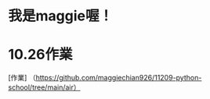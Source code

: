 # 我是maggie喔！


# 10.26作業
[作業] （https://github.com/maggiechian926/11209-python-school/tree/main/air）

